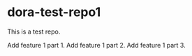 # dora-test-repo1

This is a test repo.

Add feature 1 part 1.
Add feature 1 part 2.
Add feature 1 part 3.
